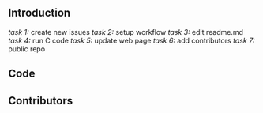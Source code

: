 ## Introduction
*task 1:* create new issues
*task 2:* setup workflow
*task 3:* edit readme.md
*task 4:* run C code
*task 5:* update web page
*task 6:* add contributors
*task 7:* public repo

## Code
## Contributors
 
